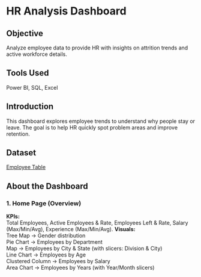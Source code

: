 # HR Analysis Dashboard
## Objective
Analyze employee data to provide HR with insights on attrition trends and active workforce details.
## Tools Used
Power BI, SQL, Excel
## Introduction
This dashboard explores employee trends to understand why people stay or leave. The goal is to help HR quickly spot problem areas and improve retention.
## Dataset
<a href=https://github.com/subhankar1433/Data-Analysis-Project-1/blob/main/Project%201%20-%20HR%20Analysis%20Dashboard/Employees.csv>Employee Table</a>
## About the Dashboard
### 1. Home Page (Overview)
<b>KPIs:</b> 
<br>Total Employees, Active Employees & Rate, Employees Left & Rate, Salary (Max/Min/Avg), Experience (Max/Min/Avg).
<b>Visuals:</b>
<br>Tree Map → Gender distribution
<br>Pie Chart → Employees by Department
<br>Map → Employees by City & State (with slicers: Division & City)
<br>Line Chart → Employees by Age
<br>Clustered Column → Employees by Salary
<br>Area Chart → Employees by Years (with Year/Month slicers)

